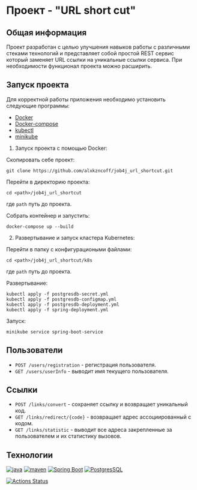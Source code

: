 # Проект - "URL short cut"

## Общая информация

Проект разработан с целью улучшения навыков работы с различными стеками технологий и представляет
собой простой REST сервис который заменяет URL ссылки на уникальные ссылки сервиса.
При необходимости функционал проекта можно расширить.

## Запуск проекта

Для корректной работы приложения необходимо установить следующие программы:

- [Docker](https://docs.docker.com/engine/install/)
- [Docker-compose](https://docs.docker.com/compose/install/)
- [kubectl](https://kubernetes.io/docs/tasks/tools/)
- [minikube](https://minikube.sigs.k8s.io/docs/start/)

1. Запуск проекта с помощью Docker:

Скопировать себе проект:
```
git clone https://github.com/alxkzncoff/job4j_url_shortcut.git
```

Перейти в директорию проекта:
```
cd <path>/job4j_url_shortcut
```

где ```path``` путь до проекта.

Собрать контейнер и запустить:
```
docker-compose up --build
```

2. Развертывание и запуск кластера Kubernetes:

Перейти в папку с конфигурациоными файлами:

```
cd <path>/job4j_url_shortcut/k8s
```

где ```path``` путь до проекта.

Развертывание:

```
kubectl apply -f postgresdb-secret.yml
kubectl apply -f postgresdb-configmap.yml
kubectl apply -f postgresdb-deployment.yml
kubectl apply -f spring-deployment.yml
```

Запуск:

```
minikube service spring-boot-service
```

## Пользователи

- `POST /users/registration` - регистрация пользователя.
- `GET /users/userInfo` - выводит имя текущего пользователя.

## Ссылки

- `POST /links/convert` - сохраняет ссылку и возвращает уникальный код.
- `GET /links/redirect/{code}` - возвращает адрес ассоциированный с кодом.
- `GET /links/statistic` - выводит все адреса закрепленные за пользователем и их статистику вызовов.

## Технологии

[![java](https://img.shields.io/badge/java-17-red)](https://www.java.com/)
[![maven](https://img.shields.io/badge/apache--maven-3.8.3-blue)](https://maven.apache.org/)
[![Spring Boot](https://img.shields.io/badge/spring%20boot-2.7.3-brightgreen)](https://spring.io/projects/spring-boot)
[![PostgresSQL](https://img.shields.io/badge/postgreSQL-14-blue)](https://www.postgresql.org/)

[![Actions Status](https://github.com/alxkzncoff/job4j_url_shortcut/workflows/java-ci/badge.svg)](https://github.com/alxkzncoff/job4j_url_shortcut/actions)
